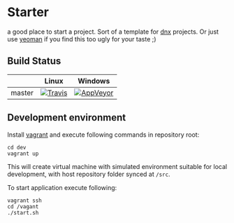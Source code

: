 # Starter
a good place to start a project. Sort of a template for [dnx](https://github.com/aspnet/dnx) projects.
Or just use [yeoman](http://yeoman.io/) if you find this too ugly for your taste ;)

## Build Status
|         |Linux   |Windows |
|---------|:------:|:------:|
|master   |[![Travis](https://travis-ci.org/bartul/starter.svg?branch=master)](https://travis-ci.org/bartul/starter)|[![AppVeyor](https://ci.appveyor.com/api/projects/status/p69ypk73y1t32k86/branch/master?svg=true)](https://ci.appveyor.com/project/BartulB/starter/branch/master)|

## Development environment
Install [vagrant](https://www.vagrantup.com/downloads.html) and execute following commands in repository root:
```
cd dev
vagrant up
```
This will create virtual machine with simulated environment suitable for local development, with host repository folder synced at `/src`.

To start application execute following:
```
vagrant ssh
cd /vagant
./start.sh
```

